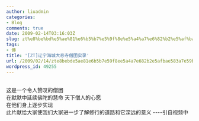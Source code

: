 ```yaml
---
author: liuadmin
categories:
- Blog
comments: true
date: 2009-02-14T03:16:03Z
slug: zt%e8%be%bd%e5%ae%81%e6%b5%b7%e5%9f%8e%e5%a4%a7%e6%82%b2%e5%af%ba%e5%83%a7%e5%9b%a2%e5%ae%9e%e5%bd%95
tags:
- 佛
title: '[ZT]辽宁海城大悲寺僧团实录'
url: /2009/02/14/zte8bebde5ae81e6b5b7e59f8ee5a4a7e682b2e5afbae583a7e59ba2e5ae9ee5bd95/
wordpress_id: 49255
---
```


<br />这是一个令人赞叹的僧团<br />在默默中延续佛陀的慧命 天下僧人的心愿<br />在他们身上逐步实现<br />此片献给大家使我们大家进一步了解修行的道路和它深远的意义 ----引自视频中
